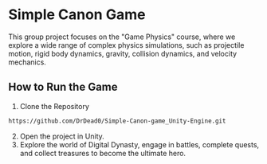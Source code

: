 # Simple Canon Game 
This group project focuses on the "Game Physics" course, where we explore a wide range of complex physics simulations, such as projectile motion, rigid body dynamics, gravity, collision dynamics, and velocity mechanics.
##  How to Run the Game
1.  Clone the Repository
   ```bash
https://github.com/DrDead0/Simple-Canon-game_Unity-Engine.git
```
2. Open the project in Unity.
3. Explore the world of Digital Dynasty, engage in battles, complete quests, and collect treasures to become the ultimate hero.
